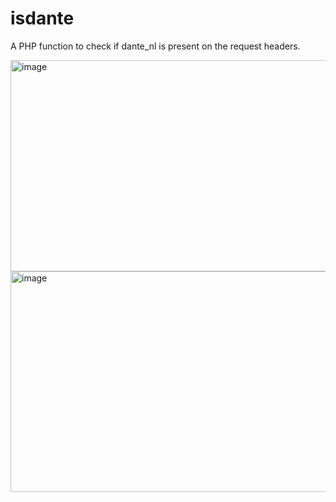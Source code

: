 # isdante
A PHP function to check if dante_nl is present on the request headers.

<img width="863" height="338" alt="image" src="https://github.com/user-attachments/assets/bf41b44f-9fc1-4e9e-a7d4-a61b394ad53a" />
<img width="855" height="353" alt="image" src="https://github.com/user-attachments/assets/d2711e83-3690-4e07-9d1a-9ebbbc7bdceb" />

